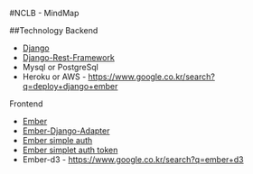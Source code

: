 #NCLB - MindMap

##Technology
Backend
- [Django](https://www.djangoproject.com/)
- [Django-Rest-Framework](http://www.django-rest-framework.org/)
- Mysql or PostgreSql
- Heroku or AWS - <https://www.google.co.kr/search?q=deploy+django+ember>

Frontend
- [Ember](http://emberjs.com/)
- [Ember-Django-Adapter](http://dustinfarris.com/ember-django-adapter/)
- [Ember simple auth](https://github.com/simplabs/ember-simple-auth)
- [Ember simplet auth token](https://github.com/jpadilla/ember-simple-auth-token)
- Ember-d3 - <https://www.google.co.kr/search?q=ember+d3>
